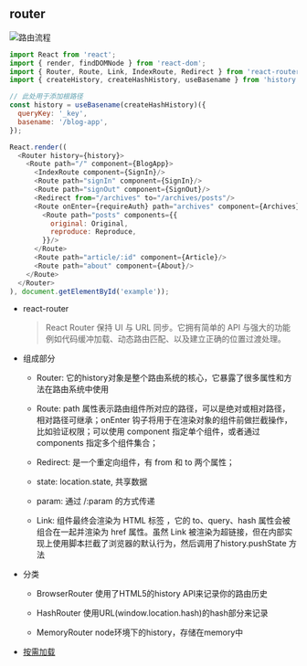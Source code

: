 ## router

![路由流程](./images/router.jpg)
```js
import React from 'react';
import { render, findDOMNode } from 'react-dom';
import { Router, Route, Link, IndexRoute, Redirect } from 'react-router';
import { createHistory, createHashHistory, useBasename } from 'history';

// 此处用于添加根路径
const history = useBasename(createHashHistory)({
  queryKey: '_key',
  basename: '/blog-app',
});

React.render((
  <Router history={history}>
    <Route path="/" component={BlogApp}>
      <IndexRoute component={SignIn}/>
      <Route path="signIn" component={SignIn}/>
      <Route path="signOut" component={SignOut}/>
      <Redirect from="/archives" to="/archives/posts"/>
      <Route onEnter={requireAuth} path="archives" component={Archives}>
        <Route path="posts" components={{
          original: Original,
          reproduce: Reproduce,
        }}/>
      </Route>
      <Route path="article/:id" component={Article}/>
      <Route path="about" component={About}/>
    </Route>
  </Router>
), document.getElementById('example'));
```

* react-router

  > React Router 保持 UI 与 URL 同步。它拥有简单的 API 与强大的功能例如代码缓冲加载、动态路由匹配、以及建立正确的位置过渡处理。

* 组成部分

  - Router: 它的history对象是整个路由系统的核心，它暴露了很多属性和方法在路由系统中使用

  - Route: path 属性表示路由组件所对应的路径，可以是绝对或相对路径，相对路径可继承；onEnter 钩子将用于在渲染对象的组件前做拦截操作，比如验证权限；可以使用 component 指定单个组件，或者通过 components 指定多个组件集合；

  - Redirect: 是一个重定向组件，有 from 和 to 两个属性；

  - state: location.state, 共享数据

  - param: 通过 /:param 的方式传递

  - Link: 组件最终会渲染为 HTML 标签 <a>，它的 to、query、hash 属性会被组合在一起并渲染为 href 属性。虽然 Link 被渲染为超链接，但在内部实现上使用脚本拦截了浏览器的默认行为，然后调用了history.pushState 方法

* 分类

  - BrowserRouter  使用了HTML5的history API来记录你的路由历史

  - HashRouter  使用URL(window.location.hash)的hash部分来记录
  
  - MemoryRouter node环境下的history，存储在memory中
  
* [按需加载](https://react-guide.github.io/react-router-cn/docs/guides/advanced/DynamicRouting.html)